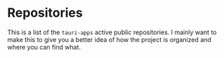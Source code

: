 # Repositories

This is a list of the `tauri-apps` active public repositories. I mainly want to make this to give you a better idea of how the project is organized and where you can find what.
